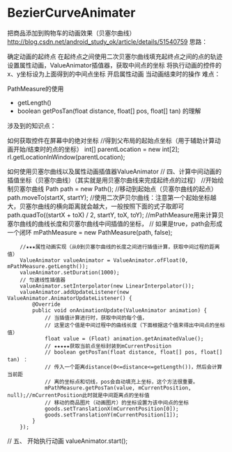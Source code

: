 # BezierCurveAnimater
把商品添加到购物车的动画效果（贝塞尔曲线）
http://blog.csdn.net/android_study_ok/article/details/51540759
思路：

确定动画的起终点
在起终点之间使用二次贝塞尔曲线填充起终点之间的点的轨迹
设置属性动画，ValueAnimator插值器，获取中间点的坐标
将执行动画的控件的x、y坐标设为上面得到的中间点坐标
开启属性动画
当动画结束时的操作
难点：

PathMeasure的使用 
- getLength() 
- boolean getPosTan(float distance, float[] pos, float[] tan) 的理解

涉及到的知识点：

如何获取控件在屏幕中的绝对坐标
//得到父布局的起始点坐标（用于辅助计算动画开始/结束时的点的坐标）
   int[] parentLocation = new int[2];
   rl.getLocationInWindow(parentLocation);

如何使用贝塞尔曲线以及属性动画插值器ValueAnimator
//        四、计算中间动画的插值坐标（贝塞尔曲线）（其实就是用贝塞尔曲线来完成起终点的过程）
        //开始绘制贝塞尔曲线
        Path path = new Path();
        //移动到起始点（贝塞尔曲线的起点）
        path.moveTo(startX, startY);
        //使用二次萨贝尔曲线：注意第一个起始坐标越大，贝塞尔曲线的横向距离就会越大，一般按照下面的式子取即可
        path.quadTo((startX + toX) / 2, startY, toX, toY);
        //mPathMeasure用来计算贝塞尔曲线的曲线长度和贝塞尔曲线中间插值的坐标，
        // 如果是true，path会形成一个闭环
        mPathMeasure = new PathMeasure(path, false);

        //★★★属性动画实现（从0到贝塞尔曲线的长度之间进行插值计算，获取中间过程的距离值）
        ValueAnimator valueAnimator = ValueAnimator.ofFloat(0, mPathMeasure.getLength());
        valueAnimator.setDuration(1000);
        // 匀速线性插值器
        valueAnimator.setInterpolator(new LinearInterpolator());
        valueAnimator.addUpdateListener(new ValueAnimator.AnimatorUpdateListener() {
            @Override
            public void onAnimationUpdate(ValueAnimator animation) {
                // 当插值计算进行时，获取中间的每个值，
                // 这里这个值是中间过程中的曲线长度（下面根据这个值来得出中间点的坐标值）
                float value = (Float) animation.getAnimatedValue();
                // ★★★★★获取当前点坐标封装到mCurrentPosition
                // boolean getPosTan(float distance, float[] pos, float[] tan) ：
                // 传入一个距离distance(0<=distance<=getLength())，然后会计算当前距
                // 离的坐标点和切线，pos会自动填充上坐标，这个方法很重要。
                mPathMeasure.getPosTan(value, mCurrentPosition, null);//mCurrentPosition此时就是中间距离点的坐标值
                // 移动的商品图片（动画图片）的坐标设置为该中间点的坐标
                goods.setTranslationX(mCurrentPosition[0]);
                goods.setTranslationY(mCurrentPosition[1]);
            }
        });
//      五、 开始执行动画
        valueAnimator.start();
